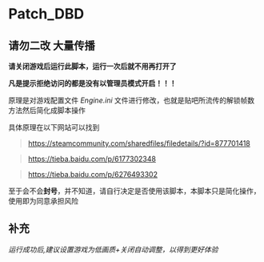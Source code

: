 # Patch_DBD

## 请勿二改 大量传播
**请关闭游戏后运行此脚本，运行一次后就不用再打开了**

**凡是提示拒绝访问的都是没有以管理员模式开启！！！**

原理是对游戏配置文件 *Engine.ini* 文件进行修改，也就是贴吧所流传的解锁帧数方法然后简化成脚本操作

具体原理在以下网站可以找到
> https://steamcommunity.com/sharedfiles/filedetails/?id=877701418

> https://tieba.baidu.com/p/6177302348

> https://tieba.baidu.com/p/6276493302

至于会不会**封号**，并不知道，请自行决定是否使用该脚本，本脚本只是简化操作，使用即为同意承担风险
## 补充
*运行成功后,建议设置游戏为低画质+关闭自动调整，以得到更好体验*

